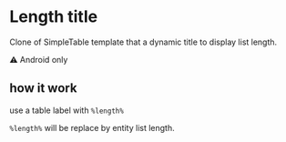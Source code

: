 # Length title

Clone of SimpleTable template that a dynamic title to display list length.

:warning: Android only

## how it work

use a table label with `%length%`

`%length%` will be replace by entity list length.
